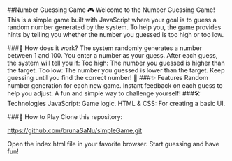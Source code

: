 ##Number Guessing Game 🎮
Welcome to the Number Guessing Game! This is a simple game built with JavaScript where your goal is to guess a random number generated by the system. To help you, the game provides hints by telling you whether the number you guessed is too high or too low.

###🚀 How does it work?
The system randomly generates a number between 1 and 100.
You enter a number as your guess.
After each guess, the system will tell you if:
Too high: The number you guessed is higher than the target.
Too low: The number you guessed is lower than the target.
Keep guessing until you find the correct number! 🎉
###✨ Features
Random number generation for each new game.
Instant feedback on each guess to help you adjust.
A fun and simple way to challenge yourself!
###🛠️ Technologies
JavaScript: Game logic.
HTML & CSS: For creating a basic UI.

###🎯 How to Play
Clone this repository:

https://github.com/brunaSaNu/simpleGame.git

Open the index.html file in your favorite browser.
Start guessing and have fun!
